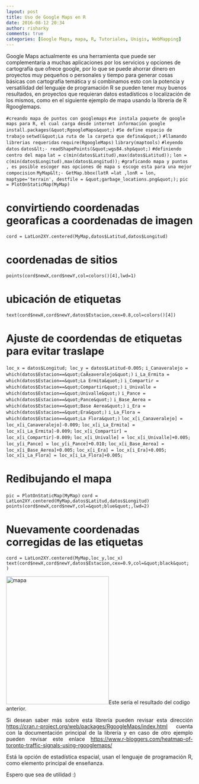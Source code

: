 ```yaml
---
layout: post
title: Uso de Google Maps en R
date: 2016-08-12 20:34
author: risharky
comments: true
categories: [Google Maps, mapa, R, Tutoriales, Unigis, WebMapping]
---
```

Google Maps actualmente es una herramienta que puede ser complementaria a muchas aplicaciones por los servicios y opciones de cartografía que ofrece google, por lo que se puede ahorrar dinero en proyectos muy pequeños o personales y tiempo para generar cosas básicas con cartografía temática y si combinamos esto con la potencia y versatilidad del lenguaje de programación R se pueden tener muy buenos resultados, en proyectos que requieran datos estadísticos o localización de los mismos, como en el siguiente ejemplo de mapa usando la librería de R Rgooglemaps.


`#creando mapa de puntos con googlemaps`
`#se instala paquete de google maps para R, el cual carga desde internet información google`
`install.packages(&quot;RgoogleMaps&quot;)`
`#Se define espacio de trabajo`
`setwd(&quot;La ruta de la carpeta que defina&quot;)`
`#llamando librerias requeridas`
`require(RgoogleMaps)`
`library(maptools)`
`#leyendo datos`
`datos&lt;- readShapePoints(&quot;wgs84.shp&quot;)`
`#definiendo centro del mapa`
`lat = c(min(datos$Latitud),max(datos$Latitud));`
`lon = c(min(datos$Longitud),max(datos$Longitud));`
`#graficando mapa y puntos , es posible escoger mas opciones de mapa s escoge esta para una mejor compocision`
`MyMap&lt;- GetMap.bbox(latR =lat ,lonR = lon, maptype='terrain', destfile = &quot;garbage_locations.png&quot;);`
`pic = PlotOnStaticMap(MyMap)`

# convirtiendo coordenadas georaficas a coordenadas de imagen
`cord = LatLon2XY.centered(MyMap,datos$Latitud,datos$Longitud)`

# coordenadas de sitios
`points(cord$newX,cord$newY,col=colors()[4],lwd=1)`

# ubicación de etiquetas
`text(cord$newX,cord$newY,datos$Estacion,cex=0.8,col=colors()[4])`

# Ajuste de coordendas de etiquetas para evitar traslape
`loc_x = datos$Longitud; loc_y = datos$Latitud-0.005;`
`i_Canaveralejo = which(datos$Estacion==&quot;CaÃ±averalejo&quot;)`
`i_La_Ermita = which(datos$Estacion==&quot;La Ermita&quot;)`
`i_Compartir = which(datos$Estacion==&quot;Compartir&quot;)`
`i_Univalle = which(datos$Estacion==&quot;Univalle&quot;)`
`i_Pance = which(datos$Estacion==&quot;Pance&quot;)`
`i_Base_Aerea = which(datos$Estacion==&quot;Base Aerea&quot;)`
`i_Era = which(datos$Estacion==&quot;Era&quot;)`
`i_La_Flora = which(datos$Estacion==&quot;La Flora&quot;)`
`loc_x[i_Canaveralejo] = loc_x[i_Canaveralejo]-0.009;`
`loc_x[i_La_Ermita] = loc_x[i_La_Ermita]-0.009;`
`loc_x[i_Compartir] = loc_x[i_Compartir]-0.009;`
`loc_x[i_Univalle] = loc_x[i_Univalle]+0.005;`
`loc_y[i_Pance] = loc_y[i_Pance]+0.010;`
`loc_x[i_Base_Aerea] = loc_x[i_Base_Aerea]+0.005;`
`loc_x[i_Era] = loc_x[i_Era]+0.005;`
`loc_x[i_La_Flora] = loc_x[i_La_Flora]+0.005;`

# Redibujando el mapa
`pic = PlotOnStaticMap(MyMap)`
`cord = LatLon2XY.centered(MyMap,datos$Latitud,datos$Longitud)`
`points(cord$newX,cord$newY,col=&quot;blue&quot;,lwd=2)`

# Nuevamente coordenadas corregidas de las etiquetas
`cord = LatLon2XY.centered(MyMap,loc_y,loc_x)`
`text(cord$newX,cord$newY,datos$Estacion,cex=0.9,col=&quot;black&quot; )`


<img class=" size-full wp-image-113 aligncenter" src="https://risharkygis.files.wordpress.com/2016/10/mapa.png" alt="mapa" width="277" height="345" />Este seria el resultado del codigo anterior.

<p style="text-align:justify;">Si desean saber más sobre esta librería pueden revisar esta dirección <a href="https://cran.r-project.org/web/packages/RgoogleMaps/index.html">https://cran.r-project.org/web/packages/RgoogleMaps/index.html</a> cuenta con la documentación principal de la librería y en caso de otro ejemplo pueden revisar este enlace <a href="https://www.r-bloggers.com/heatmap-of-toronto-traffic-signals-using-rgooglemaps/">https://www.r-bloggers.com/heatmap-of-toronto-traffic-signals-using-rgooglemaps/</a></p>
<p style="text-align:justify;">Está la opción de estadística espacial, usan el lenguaje de programación R, como elemento principal de enseñanza.</p>
<p style="text-align:justify;">Espero que sea de utilidad :)</p>
